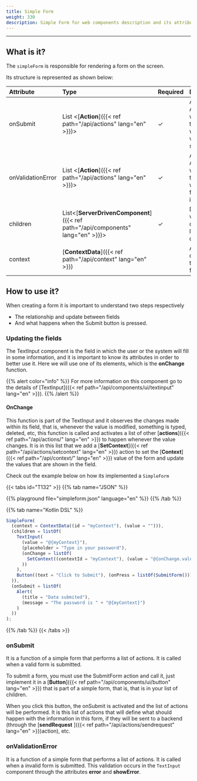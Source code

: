 ```yaml
---
title: Simple Form
weight: 330
description: Simple Form for web components description and its attributes
---
```


---

## What is it?

The `simpleForm` is responsible for rendering a form on the screen.

Its structure is represented as shown below:

| Attribute | Type                                                          | Required | Definition                                                     |
| :-------- | :------------------------------------------------------------ | :------- | :------------------------------------------------------------- |
| ​onSubmit | List &lt;[**Action**]({{< ref path="/api/actions" lang="en" >}})&gt;                  | ✓        | Array of Actions that will be triggered when a valid form is sent. |
| onValidationError | List &lt;[**Action**]({{< ref path="/api/actions" lang="en" >}})&gt;                  | ✓        | Array of Actions that will be triggered when a form is invalid. |
| children  | List&lt;[**ServerDrivenComponent**]({{< ref path="/api/components" lang="en" >}})&gt; | ✓        | Defines the visual components list \(server driven\).          |
| context   | **​**[**ContextData**]({{< ref path="/api/context" lang="en" >}})**​**                | ​        | Adds a context to the simple form                              |

## How to use it?

When creating a form it is important to understand two steps respectively

- The relationship and update between fields
- And what happens when the Submit button is pressed.

### Updating the fields

The TextInput component is the field in which the user or the system will fill in some information, and it is important to know its attributes in order to better use it. Here we will use one of its elements, which is the **onChange** function.

{{% alert color="info" %}}
For more information on this component go to the details of [TextInput]({{< ref path="/api/components/ui/textinput" lang="en" >}}).
{{% /alert %}}

#### OnChange

This function is part of the TextInput and it observes the changes made within its field, that is, whenever the value is modified, something is typed, deleted, etc, this function is called and activates a list of other [**actions**]({{< ref path="/api/actions/" lang="en" >}}) to happen whenever the value changes. It is in this list that we add a [**SetContext**]({{< ref path="/api/actions/setcontext" lang="en" >}}) action to set the [**Context**]({{< ref path="/api/context/" lang="en" >}}) value of the form and update the values ​​that are shown in the field.

Check out the example below on how its implemented a `SimpleForm`

{{< tabs id="T132" >}}
{{% tab name="JSON" %}}

<!-- json-playground:simpleform.json
{
  "_beagleComponent_":"beagle:simpleForm",
  "context":{
    "id":"myContext",
    "value":""
  },
  "onSubmit":[
    {
      "_beagleAction_":"beagle:alert",
      "title":"Data submited",
      "message":"The password is @{myContext}"
    }
  ],
  "children":[
    {
      "_beagleComponent_":"beagle:textInput",
      "value":"@{myContext}",
      "placeholder":"Type in your password",
      "onChange":[
        {
          "_beagleAction_":"beagle:setContext",
          "contextId":"myContext",
          "value":"@{onChange.value}"
        }
      ]
    },
    {
      "_beagleComponent_":"beagle:button",
      "text":"Click to Submit",
      "onPress":[
        {
          "_beagleAction_":"beagle:submitForm"
        }
      ]
    }
  ]
}
-->

{{% playground file="simpleform.json" language="en" %}}
{{% /tab %}}

{{% tab name="Kotlin DSL" %}}

```javascript
SimpleForm(
  (context = ContextData((id = "myContext"), (value = ""))),
  (children = listOf(
    TextInput(
      (value = "@{myContext}"),
      (placeholder = "Type in your password"),
      (onChange = listOf(
        SetContext((contextId = "myContext"), (value = "@{onChange.value}"))
      ))
    ),
    Button((text = "Click to Submit"), (onPress = listOf(SubmitForm())))
  )),
  (onSubmit = listOf(
    Alert(
      (title = "Data submited"),
      (message = "The password is " + "@{myContext}")
    )
  ))
);
```

{{% /tab %}}
{{< /tabs >}}

### onSubmit

It is a function of a simple form that performs a list of actions. It is called when a valid form is submitted.

To submit a form, you must use the SubmitForm action and call it, just implement it in a [**Button**]({{< ref path="/api/components/ui/button" lang="en" >}}) that is part of a simple form, that is, that is in your list of children.

When you click this button, the onSubmit is activated and the list of actions will be performed. It is this list of actions that will define what should happen with the information in this form, if they will be sent to a backend \(through the [**sendRequest** ]({{< ref path="/api/actions/sendrequest" lang="en" >}})action\), etc.

### onValidationError

It is a function of a simple form that performs a list of actions. It is called when a invalid form is submitted. This validation occurs in the `TextInput` component through the attributes **error** and **showError**.